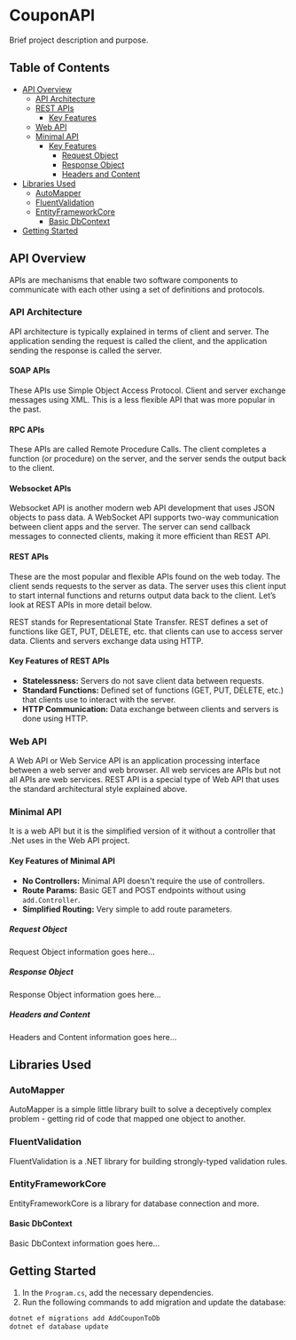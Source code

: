 # CouponAPI

Brief project description and purpose.

## Table of Contents

- [API Overview](#api-overview)
  - [API Architecture](#api-architecture)
  - [REST APIs](#rest-apis)
    - [Key Features](#key-features-of-rest-apis)
  - [Web API](#web-api)
  - [Minimal API](#minimal-api)
    - [Key Features](#key-features-of-minimal-api)
      - [Request Object](#request-object)
      - [Response Object](#response-object)
      - [Headers and Content](#headers-and-content)
- [Libraries Used](#libraries-used)
  - [AutoMapper](#automapper)
  - [FluentValidation](#fluentvalidation)
  - [EntityFrameworkCore](#entityframeworkcore)
    - [Basic DbContext](#basic-dbcontext)
- [Getting Started](#getting-started)

## API Overview

APIs are mechanisms that enable two software components to communicate with each other using a set of definitions and protocols.

### API Architecture

API architecture is typically explained in terms of client and server. The application sending the request is called the client, and the application sending the response is called the server.

#### SOAP APIs

These APIs use Simple Object Access Protocol. Client and server exchange messages using XML. This is a less flexible API that was more popular in the past.

#### RPC APIs

These APIs are called Remote Procedure Calls. The client completes a function (or procedure) on the server, and the server sends the output back to the client.

#### Websocket APIs

Websocket API is another modern web API development that uses JSON objects to pass data. A WebSocket API supports two-way communication between client apps and the server. The server can send callback messages to connected clients, making it more efficient than REST API.

#### REST APIs

These are the most popular and flexible APIs found on the web today. The client sends requests to the server as data. The server uses this client input to start internal functions and returns output data back to the client. Let’s look at REST APIs in more detail below.

REST stands for Representational State Transfer. REST defines a set of functions like GET, PUT, DELETE, etc. that clients can use to access server data. Clients and servers exchange data using HTTP.

#### Key Features of REST APIs

- **Statelessness:** Servers do not save client data between requests.
- **Standard Functions:** Defined set of functions (GET, PUT, DELETE, etc.) that clients use to interact with the server.
- **HTTP Communication:** Data exchange between clients and servers is done using HTTP.

### Web API

A Web API or Web Service API is an application processing interface between a web server and web browser. All web services are APIs but not all APIs are web services. REST API is a special type of Web API that uses the standard architectural style explained above.

### Minimal API

It is a web API but it is the simplified version of it without a controller that .Net uses in the Web API project.

#### Key Features of Minimal API

- **No Controllers:** Minimal API doesn't require the use of controllers.
- **Route Params:** Basic GET and POST endpoints without using `add.Controller`.
- **Simplified Routing:** Very simple to add route parameters.

##### Request Object

Request Object information goes here...

##### Response Object

Response Object information goes here...

##### Headers and Content

Headers and Content information goes here...

## Libraries Used

### AutoMapper

AutoMapper is a simple little library built to solve a deceptively complex problem - getting rid of code that mapped one object to another.

### FluentValidation

FluentValidation is a .NET library for building strongly-typed validation rules.

### EntityFrameworkCore

EntityFrameworkCore is a library for database connection and more.

#### Basic DbContext

Basic DbContext information goes here...

## Getting Started

1. In the `Program.cs`, add the necessary dependencies.
2. Run the following commands to add migration and update the database:

```bash
dotnet ef migrations add AddCouponToDb
dotnet ef database update

